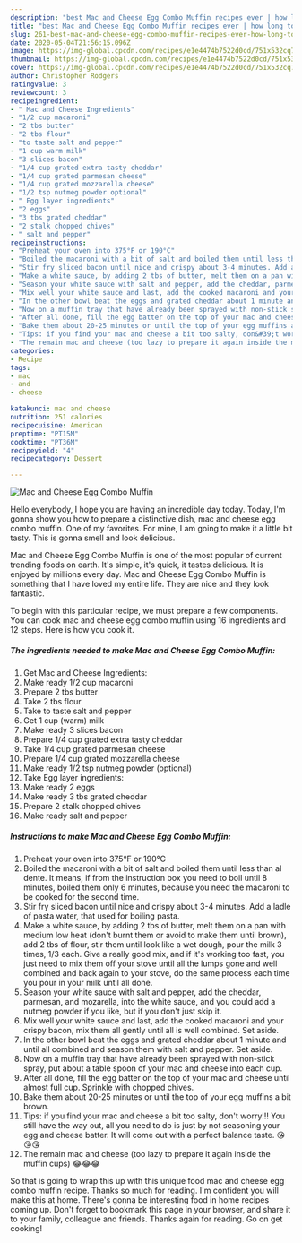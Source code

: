 ```yaml
---
description: "best Mac and Cheese Egg Combo Muffin recipes ever | how long to bake Mac and Cheese Egg Combo Muffin"
title: "best Mac and Cheese Egg Combo Muffin recipes ever | how long to bake Mac and Cheese Egg Combo Muffin"
slug: 261-best-mac-and-cheese-egg-combo-muffin-recipes-ever-how-long-to-bake-mac-and-cheese-egg-combo-muffin
date: 2020-05-04T21:56:15.096Z
image: https://img-global.cpcdn.com/recipes/e1e4474b7522d0cd/751x532cq70/mac-and-cheese-egg-combo-muffin-recipe-main-photo.jpg
thumbnail: https://img-global.cpcdn.com/recipes/e1e4474b7522d0cd/751x532cq70/mac-and-cheese-egg-combo-muffin-recipe-main-photo.jpg
cover: https://img-global.cpcdn.com/recipes/e1e4474b7522d0cd/751x532cq70/mac-and-cheese-egg-combo-muffin-recipe-main-photo.jpg
author: Christopher Rodgers
ratingvalue: 3
reviewcount: 3
recipeingredient:
- " Mac and Cheese Ingredients"
- "1/2 cup macaroni"
- "2 tbs butter"
- "2 tbs flour"
- "to taste salt and pepper"
- "1 cup warm milk"
- "3 slices bacon"
- "1/4 cup grated extra tasty cheddar"
- "1/4 cup grated parmesan cheese"
- "1/4 cup grated mozzarella cheese"
- "1/2 tsp nutmeg powder optional"
- " Egg layer ingredients"
- "2 eggs"
- "3 tbs grated cheddar"
- "2 stalk chopped chives"
- " salt and pepper"
recipeinstructions:
- "Preheat your oven into 375°F or 190°C"
- "Boiled the macaroni with a bit of salt and boiled them until less than al dente. It means, if from the instruction box you need to boil until 8 minutes, boiled them only 6 minutes, because you need the macaroni to be cooked for the second time."
- "Stir fry sliced bacon until nice and crispy about 3-4 minutes. Add a ladle of pasta water, that used for boiling pasta."
- "Make a white sauce, by adding 2 tbs of butter, melt them on a pan with medium low heat (don&#39;t burnt them or avoid to make them until brown), add 2 tbs of flour, stir them until look like a wet dough, pour the milk 3 times, 1/3 each. Give a really good mix, and if it&#39;s working too fast, you just need to mix them off your stove until all the lumps gone and well combined and back again to your stove, do the same process each time you pour in your milk until all done."
- "Season your white sauce with salt and pepper, add the cheddar, parmesan, and mozarella, into the white sauce, and you could add a nutmeg powder if you like, but if you don&#39;t just skip it."
- "Mix well your white sauce and last, add the cooked macaroni and your crispy bacon, mix them all gently until all is well combined. Set aside."
- "In the other bowl beat the eggs and grated cheddar about 1 minute and until all combined and season them with salt and pepper. Set aside."
- "Now on a muffin tray that have already been sprayed with non-stick spray, put about a table spoon of your mac and cheese into each cup."
- "After all done, fill the egg batter on the top of your mac and cheese until almost full cup. Sprinkle with chopped chives."
- "Bake them about 20-25 minutes or until the top of your egg muffins a bit brown."
- "Tips: if you find your mac and cheese a bit too salty, don&#39;t worry!!! You still have the way out, all you need to do is just by not seasoning your egg and cheese batter. It will come out with a perfect balance taste. 😘😘😘"
- "The remain mac and cheese (too lazy to prepare it again inside the muffin cups) 😂😂😂"
categories:
- Recipe
tags:
- mac
- and
- cheese

katakunci: mac and cheese 
nutrition: 251 calories
recipecuisine: American
preptime: "PT15M"
cooktime: "PT36M"
recipeyield: "4"
recipecategory: Dessert

---
```



![Mac and Cheese Egg Combo Muffin](https://img-global.cpcdn.com/recipes/e1e4474b7522d0cd/751x532cq70/mac-and-cheese-egg-combo-muffin-recipe-main-photo.jpg)

Hello everybody, I hope you are having an incredible day today. Today, I'm gonna show you how to prepare a distinctive dish, mac and cheese egg combo muffin. One of my favorites. For mine, I am going to make it a little bit tasty. This is gonna smell and look delicious.

Mac and Cheese Egg Combo Muffin is one of the most popular of current trending foods on earth. It's simple, it's quick, it tastes delicious. It is enjoyed by millions every day. Mac and Cheese Egg Combo Muffin is something that I have loved my entire life. They are nice and they look fantastic.




To begin with this particular recipe, we must prepare a few components. You can cook mac and cheese egg combo muffin using 16 ingredients and 12 steps. Here is how you cook it.

<!--inarticleads1-->

##### The ingredients needed to make Mac and Cheese Egg Combo Muffin:

1. Get  Mac and Cheese Ingredients:
1. Make ready 1/2 cup macaroni
1. Prepare 2 tbs butter
1. Take 2 tbs flour
1. Take to taste salt and pepper
1. Get 1 cup (warm) milk
1. Make ready 3 slices bacon
1. Prepare 1/4 cup grated extra tasty cheddar
1. Take 1/4 cup grated parmesan cheese
1. Prepare 1/4 cup grated mozzarella cheese
1. Make ready 1/2 tsp nutmeg powder (optional)
1. Take  Egg layer ingredients:
1. Make ready 2 eggs
1. Make ready 3 tbs grated cheddar
1. Prepare 2 stalk chopped chives
1. Make ready  salt and pepper




<!--inarticleads2-->

##### Instructions to make Mac and Cheese Egg Combo Muffin:

1. Preheat your oven into 375°F or 190°C
1. Boiled the macaroni with a bit of salt and boiled them until less than al dente. It means, if from the instruction box you need to boil until 8 minutes, boiled them only 6 minutes, because you need the macaroni to be cooked for the second time.
1. Stir fry sliced bacon until nice and crispy about 3-4 minutes. Add a ladle of pasta water, that used for boiling pasta.
1. Make a white sauce, by adding 2 tbs of butter, melt them on a pan with medium low heat (don&#39;t burnt them or avoid to make them until brown), add 2 tbs of flour, stir them until look like a wet dough, pour the milk 3 times, 1/3 each. Give a really good mix, and if it&#39;s working too fast, you just need to mix them off your stove until all the lumps gone and well combined and back again to your stove, do the same process each time you pour in your milk until all done.
1. Season your white sauce with salt and pepper, add the cheddar, parmesan, and mozarella, into the white sauce, and you could add a nutmeg powder if you like, but if you don&#39;t just skip it.
1. Mix well your white sauce and last, add the cooked macaroni and your crispy bacon, mix them all gently until all is well combined. Set aside.
1. In the other bowl beat the eggs and grated cheddar about 1 minute and until all combined and season them with salt and pepper. Set aside.
1. Now on a muffin tray that have already been sprayed with non-stick spray, put about a table spoon of your mac and cheese into each cup.
1. After all done, fill the egg batter on the top of your mac and cheese until almost full cup. Sprinkle with chopped chives.
1. Bake them about 20-25 minutes or until the top of your egg muffins a bit brown.
1. Tips: if you find your mac and cheese a bit too salty, don&#39;t worry!!! You still have the way out, all you need to do is just by not seasoning your egg and cheese batter. It will come out with a perfect balance taste. 😘😘😘
1. The remain mac and cheese (too lazy to prepare it again inside the muffin cups) 😂😂😂




So that is going to wrap this up with this unique food mac and cheese egg combo muffin recipe. Thanks so much for reading. I'm confident you will make this at home. There's gonna be interesting food in home recipes coming up. Don't forget to bookmark this page in your browser, and share it to your family, colleague and friends. Thanks again for reading. Go on get cooking!

